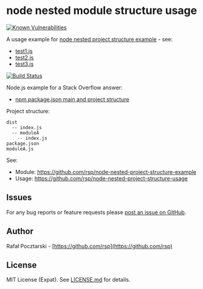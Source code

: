 node nested module structure usage
==================================

[![Known Vulnerabilities](https://snyk.io/test/github/rsp/node-nested-project-structure-usage/8efbae2dadd1f876b83c95562cba8d4595a22886/badge.svg)](https://snyk.io/test/github/rsp/node-nested-project-structure-usage/8efbae2dadd1f876b83c95562cba8d4595a22886)

A usage example for [node nested project structure example](https://github.com/rsp/node-nested-project-structure-example) - see:

* [test1.js](test1.js)
* [test2.js](test2.js)
* [test3.js](test3.js)

[![Build Status](https://travis-ci.org/rsp/node-nested-project-structure-usage.svg?branch=master)](https://travis-ci.org/rsp/node-nested-project-structure-usage)

Node.js example for a Stack Overflow answer:

* [npm package.json main and project structure](https://stackoverflow.com/a/39743889/613198)

Project structure:

```
dist
  -- index.js
  -- moduleA
    -- index.js
package.json
moduleA.js
```

See:

* Module: https://github.com/rsp/node-nested-project-structure-example
* Usage: https://github.com/rsp/node-nested-project-structure-usage

Issues
------
For any bug reports or feature requests please
[post an issue on GitHub](https://github.com/rsp/node-nested-project-structure-usage/issues).

Author
------
Rafał Pocztarski - [https://github.com/rsp](https://github.com/rsp)

License
-------
MIT License (Expat). See [LICENSE.md](LICENSE.md) for details.
